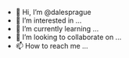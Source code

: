 - 👋 Hi, I’m @dalesprague
- 👀 I’m interested in ...
- 🌱 I’m currently learning ...
- 💞️ I’m looking to collaborate on ...
- 📫 How to reach me ...

<!---
dalesprague/dalesprague is a ✨ special ✨ repository because its `README.md` (this file) appears on your GitHub profile.
You can click the Preview link to take a look at your changes.
--->
